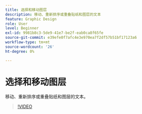 ```yaml
---
title: 选择和移动图层
description: 移动、重新排序或重叠贴纸和图层的文本
feature: Graphic Design
role: User
level: Beginner
exl-id: 9981b8c3-5de9-41e7-be2f-eab0ca8f65fe
source-git-commit: e39efe0f7afc4e3e970ea7f2df57b51bf17123a6
workflow-type: tm+mt
source-wordcount: '26'
ht-degree: 0%

---
```


# 选择和移动图层

移动、重新排序或重叠贴纸和图层的文本。

>[!VIDEO](https://video.tv.adobe.com/v/3420214?quality=12&learn=on&hidetitle=true)
